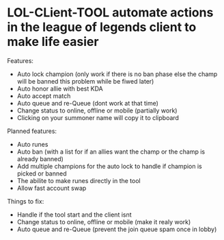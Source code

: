 # LOL-CLient-TOOL automate actions in the league of legends client to make life easier

Features:
 - Auto lock champion (only work if there is no ban phase else the champ will be banned this problem while be fiwed later)
 - Auto honor allie with best KDA
 - Auto accept match
 - Auto queue and re-Queue (dont work at that time)
 - Change status to online, offline or mobile (partially work)
 - Clicking on your summoner name will copy it to clipboard

Planned features:
 - Auto runes
 - Auto ban (with a list for if an allies want the champ or the champ is already banned)
 - Add multiple champions for the auto lock to handle if champion is picked or banned
 - The abilite to make runes directly in the tool
 - Allow fast account swap

Things to fix:
 - Handle if the tool start and the client isnt
 - Change status to online, offline or mobile (make it realy work)
 - Auto queue and re-Queue (prevent the join queue spam once in lobby)
